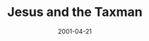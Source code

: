 ---
layout: message
category: message
series: "Close Encounters"
title: "Jesus and the Taxman"
date: 2001-04-21
audio-description: "Examine six encounters that people had with Jesus, and learn what they can mean for our lives. "
audio: ""
audio-title: "Jesus and the Taxman"
audio-duration: "&#58;"
---